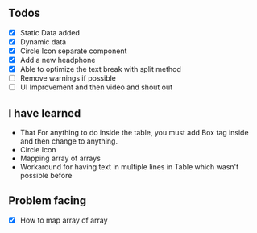 ## Todos
- [x] Static Data added
- [x] Dynamic data 
- [x] Circle Icon separate component
- [x] Add a new headphone
- [x] Able to optimize the text break with split method
- [ ] Remove warnings if possible
- [ ] UI Improvement and then video and shout out

## I have learned
- That For anything to do inside the table, you must add Box tag inside and then change to anything.
- Circle Icon
- Mapping array of arrays
- Workaround for having text in multiple lines in Table which wasn't possible before

## Problem facing
- [x] How to map array of array